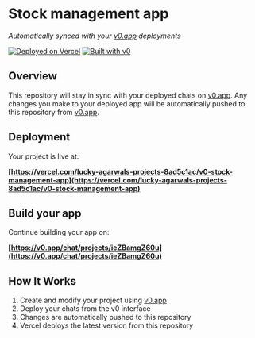 # Stock management app

*Automatically synced with your [v0.app](https://v0.app) deployments*

[![Deployed on Vercel](https://img.shields.io/badge/Deployed%20on-Vercel-black?style=for-the-badge&logo=vercel)](https://vercel.com/lucky-agarwals-projects-8ad5c1ac/v0-stock-management-app)
[![Built with v0](https://img.shields.io/badge/Built%20with-v0.app-black?style=for-the-badge)](https://v0.app/chat/projects/ieZBamgZ60u)

## Overview

This repository will stay in sync with your deployed chats on [v0.app](https://v0.app).
Any changes you make to your deployed app will be automatically pushed to this repository from [v0.app](https://v0.app).

## Deployment

Your project is live at:

**[https://vercel.com/lucky-agarwals-projects-8ad5c1ac/v0-stock-management-app](https://vercel.com/lucky-agarwals-projects-8ad5c1ac/v0-stock-management-app)**

## Build your app

Continue building your app on:

**[https://v0.app/chat/projects/ieZBamgZ60u](https://v0.app/chat/projects/ieZBamgZ60u)**

## How It Works

1. Create and modify your project using [v0.app](https://v0.app)
2. Deploy your chats from the v0 interface
3. Changes are automatically pushed to this repository
4. Vercel deploys the latest version from this repository